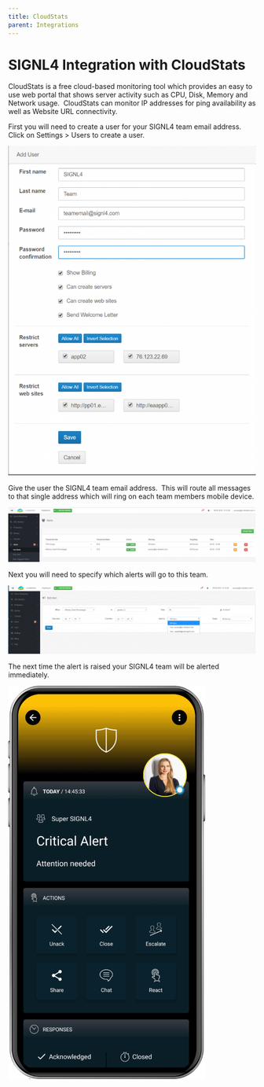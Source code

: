 ```yaml
---
title: CloudStats
parent: Integrations
---
```


# SIGNL4 Integration with CloudStats

CloudStats is a free cloud-based monitoring tool which provides an easy to use web portal that shows server activity such as CPU, Disk, Memory and Network usage.  CloudStats can monitor IP addresses for ping availability as well as Website URL connectivity.

First you will need to create a user for your SIGNL4 team email address.  Click on Settings > Users to create a user.

![Create User](create-user.png)

Give the user the SIGNL4 team email address.  This will route all messages to that single address which will ring on each team members mobile device.

![Edit Alerts](edit-alerts.png)

Next you will need to specify which alerts will go to this team.

![Change Alert User](change-alert-user.png)

The next time the alert is raised your SIGNL4 team will be alerted immediately.

![SIGNL4 Alert](signl4-alert.png)
